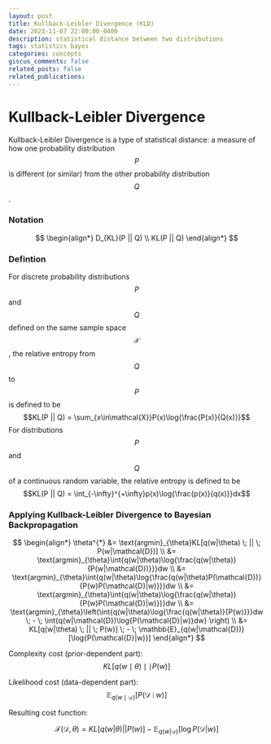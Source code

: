 ```yaml
---
layout: post
title: Kullback-Leibler Divergence (KLD)
date: 2023-11-07 22:00:00-0400
description: statistical distance between two distributions
tags: statistics bayes
categories: concepts
giscus_comments: false
related_posts: false
related_publications:
---
```


# Kullback-Leibler Divergence

Kullback-Leibler Divergence is a type of statistical distance: a measure of how one probability distribution $$P$$ is different (or similar) from the other probability distribution $$Q$$.

### Notation

$$
\begin{align*}
D_{KL}(P || Q) \\
KL(P || Q)
\end{align*}
$$

### Defintion

For discrete probability distributions $$P$$ and $$Q$$ defined on the same sample space $$\mathcal{X}$$, the relative entropy from $$Q$$ to $$P$$ is defined to be
$$KL(P || Q) = \sum_{x\in\mathcal{X}}P(x)\log{\frac{P(x)}{Q(x)}}$$
For distributions $$P$$ and $$Q$$ of a continuous random variable, the relative entropy is defined to be
$$KL(P || Q) = \int_{-\infty}^{+\infty}p(x)\log{\frac{p(x)}{q(x)}}dx$$

### Applying Kullback-Leibler Divergence to Bayesian Backpropagation

$$
\begin{align*}
	\theta^{*}
	&= \text{argmin}_{\theta}KL[q(w|\theta) \; || \; P(w|\mathcal{D})] \\
	&= \text{argmin}_{\theta}\int{q(w|\theta)\log{\frac{q(w|\theta)}{P(w|\mathcal{D})}}}dw \\
	&= \text{argmin}_{\theta}\int{q(w|\theta)\log{\frac{q(w|\theta)P(\mathcal{D})}{P(w)P(\mathcal{D}|w)}}}dw \\
	&= \text{argmin}_{\theta}\int{q(w|\theta)\log{\frac{q(w|\theta)}{P(w)P(\mathcal{D}|w)}}}dw \\
	&= \text{argmin}_{\theta}\left(\int{q(w|\theta)\log{\frac{q(w|\theta)}{P(w)}}}dw \;
	- \; \int{q(w|\mathcal{D})\log{P(\mathcal{D}|w)}dw}
	\right) \\
	&= KL[q(w|\theta) \; || \; P(w)] \;
	- \; \mathbb{E}_{q(w|\mathcal{D})}[\log{P(\mathcal{D}|w)}]
\end{align*}
$$

Complexity cost (prior-dependent part): $$KL[q(w \mid \theta) \mid \mid P(w)]$$

Likelihood cost (data-dependent part): $$\mathbb{E}_{q(w \mid \mathcal{D})}[P(\mathcal{D}\mid w)]$$

Resulting cost function:

$$
\mathcal{F}(\mathcal{D}, \theta) = KL[q(w|\theta) || P(w)]
	- \mathbb{E}_{q(w|\mathcal{D})}[\log P(\mathcal{D}|w)]
$$
